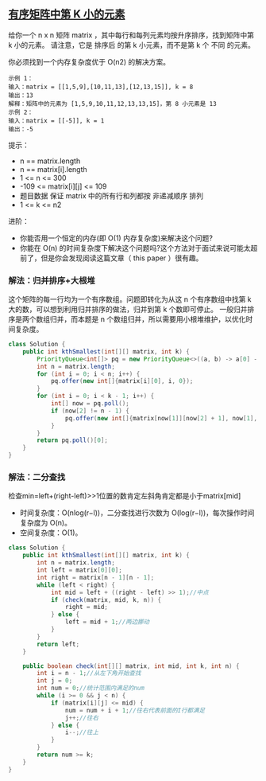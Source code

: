 ## [有序矩阵中第 K 小的元素](https://leetcode.cn/problems/kth-smallest-element-in-a-sorted-matrix/description/)
给你一个 n x n 矩阵 matrix ，其中每行和每列元素均按升序排序，找到矩阵中第 k 小的元素。
请注意，它是 排序后 的第 k 小元素，而不是第 k 个 不同 的元素。

你必须找到一个内存复杂度优于 O(n2) 的解决方案。

````
示例 1：
输入：matrix = [[1,5,9],[10,11,13],[12,13,15]], k = 8
输出：13
解释：矩阵中的元素为 [1,5,9,10,11,12,13,13,15]，第 8 小元素是 13
示例 2：
输入：matrix = [[-5]], k = 1
输出：-5
````

提示：
- n == matrix.length
- n == matrix[i].length
- 1 <= n <= 300
- -109 <= matrix[i][j] <= 109
- 题目数据 保证 matrix 中的所有行和列都按 非递减顺序 排列
- 1 <= k <= n2


进阶：
- 你能否用一个恒定的内存(即 O(1) 内存复杂度)来解决这个问题?
- 你能在 O(n) 的时间复杂度下解决这个问题吗?这个方法对于面试来说可能太超前了，但是你会发现阅读这篇文章（ this paper ）很有趣。

### 解法：归并排序+大根堆
这个矩阵的每一行均为一个有序数组。问题即转化为从这 n 个有序数组中找第 k 大的数，可以想到利用归并排序的做法，归并到第 k 个数即可停止。
一般归并排序是两个数组归并，而本题是 n 个数组归并，所以需要用小根堆维护，以优化时间复杂度。
````java
class Solution {
    public int kthSmallest(int[][] matrix, int k) {
        PriorityQueue<int[]> pq = new PriorityQueue<>((a, b) -> a[0] - b[0]);
        int n = matrix.length;
        for (int i = 0; i < n; i++) {
            pq.offer(new int[]{matrix[i][0], i, 0});
        }
        for (int i = 0; i < k - 1; i++) {
            int[] now = pq.poll();
            if (now[2] != n - 1) {
                pq.offer(new int[]{matrix[now[1]][now[2] + 1], now[1], now[2] + 1});
            }
        }
        return pq.poll()[0];
    }
}
````

### 解法：二分查找
检查min=left+(right-left)>>1位置的数肯定左斜角肯定都是小于matrix[mid]
- 时间复杂度：O(nlog(r−l))，二分查找进行次数为 O(log(r−l))，每次操作时间复杂度为 O(n)。
- 空间复杂度：O(1)。
````java
class Solution {
    public int kthSmallest(int[][] matrix, int k) {
        int n = matrix.length;
        int left = matrix[0][0];
        int right = matrix[n - 1][n - 1];
        while (left < right) {
            int mid = left + ((right - left) >> 1);//中点
            if (check(matrix, mid, k, n)) {
                right = mid;
            } else {
                left = mid + 1;//两边挪动
            }
        }
        return left;
    }

    public boolean check(int[][] matrix, int mid, int k, int n) {
        int i = n - 1;//从左下角开始查找
        int j = 0;
        int num = 0;//统计范围内满足的num
        while (i >= 0 && j < n) {
            if (matrix[i][j] <= mid) {
                num = num + i + 1;//往右代表前面的I行都满足
                j++;//往右
            } else {
                i--;//往上
            }
        }
        return num >= k;
    }
}
````
